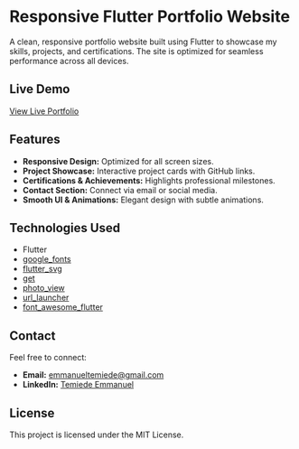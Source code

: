 # Responsive Flutter Portfolio Website

A clean, responsive portfolio website built using Flutter to showcase my skills, projects, and certifications. The site is optimized for seamless performance across all devices.

## Live Demo
[View Live Portfolio](https://dacoolguy1.github.io/portfolio/)

## Features
- **Responsive Design:** Optimized for all screen sizes.
- **Project Showcase:** Interactive project cards with GitHub links.
- **Certifications & Achievements:** Highlights professional milestones.
- **Contact Section:** Connect via email or social media.
- **Smooth UI & Animations:** Elegant design with subtle animations.

## Technologies Used
- Flutter
- [google_fonts](https://pub.dev/packages/google_fonts)
- [flutter_svg](https://pub.dev/packages/flutter_svg)
- [get](https://pub.dev/packages/get)
- [photo_view](https://pub.dev/packages/photo_view)
- [url_launcher](https://pub.dev/packages/url_launcher)
- [font_awesome_flutter](https://pub.dev/packages/font_awesome_flutter)



## Contact
Feel free to connect:
- **Email:** emmanueltemiede@gmail.com
- **LinkedIn:** [Temiede Emmanuel](https://www.linkedin.com/in/emmanueltemiede)

## License
This project is licensed under the MIT License.
